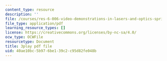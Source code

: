 ```yaml
---
content_type: resource
description: ''
file: /courses/res-6-006-video-demonstrations-in-lasers-and-optics-spring-2008/40ae10bc5b976be139c2c95d82fe048b_aEd4FFeBV6U.pdf
file_type: application/pdf
learning_resource_types: []
license: https://creativecommons.org/licenses/by-nc-sa/4.0/
ocw_type: OCWFile
resourcetype: Document
title: 3play pdf file
uid: 40ae10bc-5b97-6be1-39c2-c95d82fe048b
---
```

